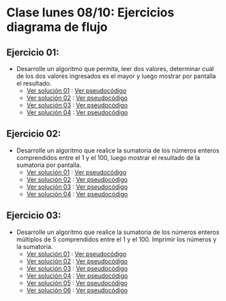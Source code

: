 # Clase lunes 08/10: Ejercicios diagrama de flujo
## Ejercicio 01:
* Desarrolle un algoritmo que permita, leer dos valores, determinar cuál de los dos valores ingresados es el mayor y luego mostrar por pantalla el resultado.
    * [Ver solución 01](https://github.com/enriqueabsurdum/1000-programadores/blob/master/02-introduccion-a-la-informatica/08-10-2018-ejercicios/E01V01.png) : [Ver pseudocódigo](https://github.com/enriqueabsurdum/1000-programadores/blob/master/02-introduccion-a-la-informatica/09-10-2018-ejercicios/E01V01.psc)
    * [Ver solución 02](https://github.com/enriqueabsurdum/1000-programadores/blob/master/02-introduccion-a-la-informatica/08-10-2018-ejercicios/E01V02.png) : [Ver pseudocódigo](https://github.com/enriqueabsurdum/1000-programadores/blob/master/02-introduccion-a-la-informatica/09-10-2018-ejercicios/E01V02.psc)
    * [Ver solución 03](https://github.com/enriqueabsurdum/1000-programadores/blob/master/02-introduccion-a-la-informatica/08-10-2018-ejercicios/E01V03.png) : [Ver pseudocódigo](https://github.com/enriqueabsurdum/1000-programadores/blob/master/02-introduccion-a-la-informatica/09-10-2018-ejercicios/E01V03.psc)
    * [Ver solución 04](https://github.com/enriqueabsurdum/1000-programadores/blob/master/02-introduccion-a-la-informatica/08-10-2018-ejercicios/E01V04.png) : [Ver pseudocódigo](https://github.com/enriqueabsurdum/1000-programadores/blob/master/02-introduccion-a-la-informatica/09-10-2018-ejercicios/E01V04.psc)
## Ejercicio 02:
* Desarrolle un algoritmo que realice la sumatoria de los números enteros comprendidos entre el 1 y el 100, luego mostrar el resultado de la sumatoria por pantalla.
  * [Ver solución 01](https://github.com/enriqueabsurdum/1000-programadores/blob/master/02-introduccion-a-la-informatica/08-10-2018-ejercicios/E02V01.png) : [Ver pseudocódigo](https://github.com/enriqueabsurdum/1000-programadores/blob/master/02-introduccion-a-la-informatica/09-10-2018-ejercicios/E02V01.psc)
  * [Ver solución 02](https://github.com/enriqueabsurdum/1000-programadores/blob/master/02-introduccion-a-la-informatica/08-10-2018-ejercicios/E02V02.png) : [Ver pseudocódigo](https://github.com/enriqueabsurdum/1000-programadores/blob/master/02-introduccion-a-la-informatica/09-10-2018-ejercicios/E02V02.psc)
  * [Ver solución 03](https://github.com/enriqueabsurdum/1000-programadores/blob/master/02-introduccion-a-la-informatica/08-10-2018-ejercicios/E02V03.png) : [Ver pseudocódigo](https://github.com/enriqueabsurdum/1000-programadores/blob/master/02-introduccion-a-la-informatica/09-10-2018-ejercicios/E02V03.psc)
  * [Ver solución 04](https://github.com/enriqueabsurdum/1000-programadores/blob/master/02-introduccion-a-la-informatica/08-10-2018-ejercicios/E02V04.png) : [Ver pseudocódigo](https://github.com/enriqueabsurdum/1000-programadores/blob/master/02-introduccion-a-la-informatica/09-10-2018-ejercicios/E02V04.psc)
## Ejercicio 03:
* Desarrolle un algoritmo que realice la sumatoria de los números enteros múltiplos de 5 comprendidos entre el 1 y el 100. Imprimir los números y la sumatoria.
  * [Ver solución 01](https://github.com/enriqueabsurdum/1000-programadores/blob/master/02-introduccion-a-la-informatica/08-10-2018-ejercicios/E03V01.png) : [Ver pseudocódigo](https://github.com/enriqueabsurdum/1000-programadores/blob/master/02-introduccion-a-la-informatica/09-10-2018-ejercicios/E03V01.psc)
  * [Ver solución 02](https://github.com/enriqueabsurdum/1000-programadores/blob/master/02-introduccion-a-la-informatica/08-10-2018-ejercicios/E03V02.png) : [Ver pseudocódigo](https://github.com/enriqueabsurdum/1000-programadores/blob/master/02-introduccion-a-la-informatica/09-10-2018-ejercicios/E03V02.psc)
  * [Ver solución 03](https://github.com/enriqueabsurdum/1000-programadores/blob/master/02-introduccion-a-la-informatica/08-10-2018-ejercicios/E03V03.png) : [Ver pseudocódigo](https://github.com/enriqueabsurdum/1000-programadores/blob/master/02-introduccion-a-la-informatica/09-10-2018-ejercicios/E03V03.psc)
  * [Ver solución 04](https://github.com/enriqueabsurdum/1000-programadores/blob/master/02-introduccion-a-la-informatica/08-10-2018-ejercicios/E03V04.png) : [Ver pseudocódigo](https://github.com/enriqueabsurdum/1000-programadores/blob/master/02-introduccion-a-la-informatica/09-10-2018-ejercicios/E03V04.psc)
  * [Ver solución 05](https://github.com/enriqueabsurdum/1000-programadores/blob/master/02-introduccion-a-la-informatica/08-10-2018-ejercicios/E03V05.png) : [Ver pseudocódigo](https://github.com/enriqueabsurdum/1000-programadores/blob/master/02-introduccion-a-la-informatica/09-10-2018-ejercicios/E03V05.psc)
  * [Ver solución 06](https://github.com/enriqueabsurdum/1000-programadores/blob/master/02-introduccion-a-la-informatica/08-10-2018-ejercicios/E03V06.png) : [Ver pseudocódigo](https://github.com/enriqueabsurdum/1000-programadores/blob/master/02-introduccion-a-la-informatica/09-10-2018-ejercicios/E03V06.psc)